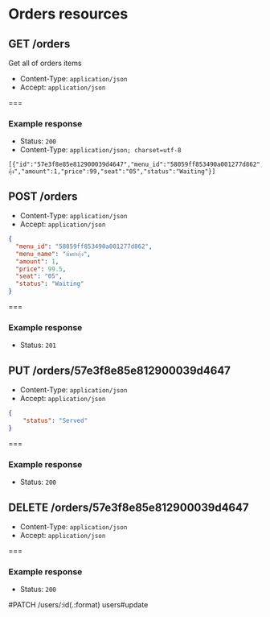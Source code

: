 # Orders resources

## GET /orders

Get all of orders items
* Content-Type: `application/json`
* Accept: `application/json`

===

### Example response

* Status: `200`
* Content-Type: `application/json; charset=utf-8`

```
[{"id":"57e3f8e85e812900039d4647","menu_id":"58059ff853490a001277d862","menu_name":"ต้มยำกุ้ง","amount":1,"price":99,"seat":"05","status":"Waiting"}]
```

## POST /orders

* Content-Type: `application/json`
* Accept: `application/json`

```json
{
  "menu_id": "58059ff853490a001277d862",
  "menu_name": "ต้มยำกุ้ง",
  "amount": 1,
  "price": 99.5,
  "seat": "05",
  "status": "Waiting"
}
```
===

### Example response
* Status: `201`

## PUT /orders/57e3f8e85e812900039d4647
* Content-Type: `application/json`
* Accept: `application/json`

```json
{
    "status": "Served"
}
```

===

### Example response
* Status: `200`

## DELETE /orders/57e3f8e85e812900039d4647
* Content-Type: `application/json`
* Accept: `application/json`

===

### Example response
* Status: `200`


#PATCH /users/:id(.:format) users#update
